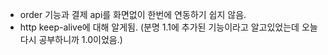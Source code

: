  + order 기능과 결제 api를 화면없이 한번에 연동하기 쉽지 않음.    
 + http keep-alive에 대해 알게됨. (분명 1.1에 추가된 기능이라고 알고있었는데 오늘 다시 공부하니까 1.0이었음.)
